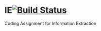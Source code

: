 # IE[![Build Status](https://travis-ci.org/DeckerCHAN/IE.svg)](https://travis-ci.org/DeckerCHAN/IE)
Coding Assignment for Information Extraction
